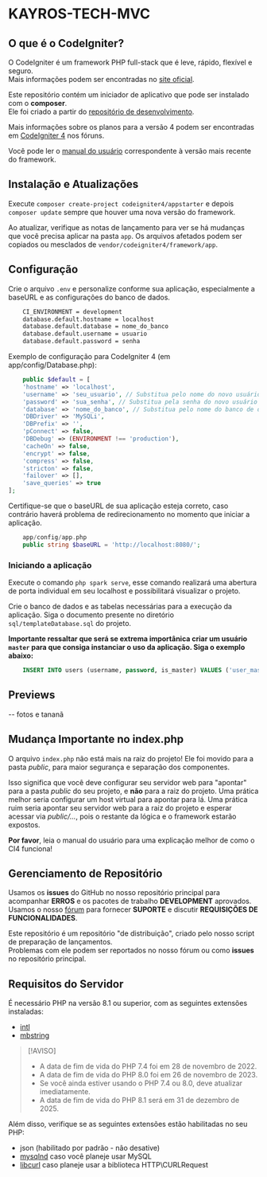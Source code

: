 # KAYROS-TECH-MVC

## O que é o CodeIgniter?

O CodeIgniter é um framework PHP full-stack que é leve, rápido, flexível e seguro.  
Mais informações podem ser encontradas no [site oficial](https://codeigniter.com).

Este repositório contém um iniciador de aplicativo que pode ser instalado com o **composer**.  
Ele foi criado a partir do [repositório de desenvolvimento](https://github.com/codeigniter4/CodeIgniter4).

Mais informações sobre os planos para a versão 4 podem ser encontradas em [CodeIgniter 4](https://forum.codeigniter.com/forumdisplay.php?fid=28) nos fóruns.

Você pode ler o [manual do usuário](https://codeigniter.com/user_guide/) correspondente à versão mais recente do framework.

## Instalação e Atualizações

Execute `composer create-project codeigniter4/appstarter` e depois `composer update` sempre que houver uma nova versão do framework.

Ao atualizar, verifique as notas de lançamento para ver se há mudanças que você precisa aplicar na pasta `app`. Os arquivos afetados podem ser copiados ou mesclados de `vendor/codeigniter4/framework/app`.

## Configuração

Crie o arquivo `.env` e personalize conforme sua aplicação, especialmente a baseURL e as configurações do banco de dados.
```bash
    CI_ENVIRONMENT = development
    database.default.hostname = localhost
    database.default.database = nome_do_banco
    database.default.username = usuario
    database.default.password = senha
``` 


Exemplo de configuração para CodeIgniter 4 (em app/config/Database.php):
```php
    public $default = [
    'hostname' => 'localhost',
    'username' => 'seu_usuario', // Substitua pelo nome do novo usuário
    'password' => 'sua_senha', // Substitua pela senha do novo usuário
    'database' => 'nome_do_banco', // Substitua pelo nome do banco de dados
    'DBDriver' => 'MySQLi',
    'DBPrefix' => '',
    'pConnect' => false,
    'DBDebug' => (ENVIRONMENT !== 'production'),
    'cacheOn' => false,
    'encrypt' => false,
    'compress' => false,
    'stricton' => false,
    'failover' => [],
    'save_queries' => true
];
```

Certifique-se que o baseURL de sua aplicação esteja correto, caso contrário haverá problema de redirecionamento no momento que iniciar a aplicação.

```php
    app/config/app.php
    public string $baseURL = 'http://localhost:8080/';

```

### Iniciando a aplicação
Execute o comando `php spark serve`, esse comando realizará uma abertura de porta individual em seu localhost e possibilitará visualizar o projeto.

Crie o banco de dados e as tabelas necessárias para a execução da aplicação.
Siga o documento presente no diretório `sql/templateDatabase.sql` do projeto.

**Importante ressaltar que será se extrema importânica criar um usuário `master` para que consiga instanciar o uso da aplicação. Siga o exemplo abaixo:**
```sql
    INSERT INTO users (username, password, is_master) VALUES ('user_master', 'password', 1);
```

## Previews
-- fotos e tananã


## Mudança Importante no index.php

O arquivo `index.php` não está mais na raiz do projeto! Ele foi movido para a pasta *public*, para maior segurança e separação dos componentes.

Isso significa que você deve configurar seu servidor web para "apontar" para a pasta *public* do seu projeto, e **não** para a raiz do projeto. Uma prática melhor seria configurar um host virtual para apontar para lá. Uma prática ruim seria apontar seu servidor web para a raiz do projeto e esperar acessar via *public/...*, pois o restante da lógica e o framework estarão expostos.

**Por favor**, leia o manual do usuário para uma explicação melhor de como o CI4 funciona!

## Gerenciamento de Repositório

Usamos os **issues** do GitHub no nosso repositório principal para acompanhar **ERROS** e os pacotes de trabalho **DEVELOPMENT** aprovados.  
Usamos o nosso [fórum](http://forum.codeigniter.com) para fornecer **SUPORTE** e discutir **REQUISIÇÕES DE FUNCIONALIDADES**.

Este repositório é um repositório "de distribuição", criado pelo nosso script de preparação de lançamentos.  
Problemas com ele podem ser reportados no nosso fórum ou como **issues** no repositório principal.

## Requisitos do Servidor

É necessário PHP na versão 8.1 ou superior, com as seguintes extensões instaladas:

- [intl](http://php.net/manual/en/intl.requirements.php)
- [mbstring](http://php.net/manual/en/mbstring.installation.php)

> [!AVISO]
> - A data de fim de vida do PHP 7.4 foi em 28 de novembro de 2022.
> - A data de fim de vida do PHP 8.0 foi em 26 de novembro de 2023.
> - Se você ainda estiver usando o PHP 7.4 ou 8.0, deve atualizar imediatamente.
> - A data de fim de vida do PHP 8.1 será em 31 de dezembro de 2025.

Além disso, verifique se as seguintes extensões estão habilitadas no seu PHP:

- json (habilitado por padrão - não desative)
- [mysqlnd](http://php.net/manual/en/mysqlnd.install.php) caso você planeje usar MySQL
- [libcurl](http://php.net/manual/en/curl.requirements.php) caso planeje usar a biblioteca HTTP\CURLRequest
